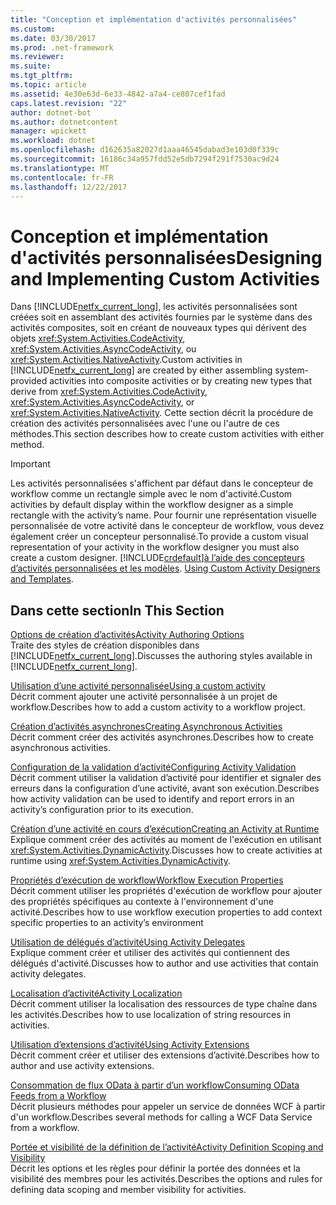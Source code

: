 ```yaml
---
title: "Conception et implémentation d'activités personnalisées"
ms.custom: 
ms.date: 03/30/2017
ms.prod: .net-framework
ms.reviewer: 
ms.suite: 
ms.tgt_pltfrm: 
ms.topic: article
ms.assetid: 4e30e63d-6e33-4842-a7a4-ce807cef1fad
caps.latest.revision: "22"
author: dotnet-bot
ms.author: dotnetcontent
manager: wpickett
ms.workload: dotnet
ms.openlocfilehash: d162635a82027d1aaa46545dabad3e103d0f339c
ms.sourcegitcommit: 16186c34a957fdd52e5db7294f291f7530ac9d24
ms.translationtype: MT
ms.contentlocale: fr-FR
ms.lasthandoff: 12/22/2017
---
```

# <a name="designing-and-implementing-custom-activities"></a><span data-ttu-id="8752e-102">Conception et implémentation d'activités personnalisées</span><span class="sxs-lookup"><span data-stu-id="8752e-102">Designing and Implementing Custom Activities</span></span>
<span data-ttu-id="8752e-103">Dans [!INCLUDE[netfx_current_long](../../../includes/netfx-current-long-md.md)], les activités personnalisées sont créées soit en assemblant des activités fournies par le système dans des activités composites, soit en créant de nouveaux types qui dérivent des objets <xref:System.Activities.CodeActivity>, <xref:System.Activities.AsyncCodeActivity>, ou <xref:System.Activities.NativeActivity>.</span><span class="sxs-lookup"><span data-stu-id="8752e-103">Custom activities in [!INCLUDE[netfx_current_long](../../../includes/netfx-current-long-md.md)] are created by either assembling system-provided activities into composite activities or by creating new types that derive from <xref:System.Activities.CodeActivity>, <xref:System.Activities.AsyncCodeActivity>, or <xref:System.Activities.NativeActivity>.</span></span> <span data-ttu-id="8752e-104">Cette section décrit la procédure de création des activités personnalisées avec l'une ou l'autre de ces méthodes.</span><span class="sxs-lookup"><span data-stu-id="8752e-104">This section describes how to create custom activities with either method.</span></span>  
  
> [!IMPORTANT]
>  <span data-ttu-id="8752e-105">Les activités personnalisées s'affichent par défaut dans le concepteur de workflow comme un rectangle simple avec le nom d'activité.</span><span class="sxs-lookup"><span data-stu-id="8752e-105">Custom activities by default display within the workflow designer as a simple rectangle with the activity’s name.</span></span> <span data-ttu-id="8752e-106">Pour fournir une représentation visuelle personnalisée de votre activité dans le concepteur de workflow, vous devez également créer un concepteur personnalisé.</span><span class="sxs-lookup"><span data-stu-id="8752e-106">To provide a custom visual representation of your activity in the workflow designer you must also create a custom designer.</span></span> [!INCLUDE[crdefault](../../../includes/crdefault-md.md)]<span data-ttu-id="8752e-107">[à l’aide des concepteurs d’activités personnalisées et les modèles](../../../docs/framework/windows-workflow-foundation/using-custom-activity-designers-and-templates.md).</span><span class="sxs-lookup"><span data-stu-id="8752e-107"> [Using Custom Activity Designers and Templates](../../../docs/framework/windows-workflow-foundation/using-custom-activity-designers-and-templates.md).</span></span>  
  
## <a name="in-this-section"></a><span data-ttu-id="8752e-108">Dans cette section</span><span class="sxs-lookup"><span data-stu-id="8752e-108">In This Section</span></span>  
 [<span data-ttu-id="8752e-109">Options de création d’activités</span><span class="sxs-lookup"><span data-stu-id="8752e-109">Activity Authoring Options</span></span>](../../../docs/framework/windows-workflow-foundation/activity-authoring-options-in-wf.md)  
 <span data-ttu-id="8752e-110">Traite des styles de création disponibles dans [!INCLUDE[netfx_current_long](../../../includes/netfx-current-long-md.md)].</span><span class="sxs-lookup"><span data-stu-id="8752e-110">Discusses the authoring styles available in [!INCLUDE[netfx_current_long](../../../includes/netfx-current-long-md.md)].</span></span>  
  
 [<span data-ttu-id="8752e-111">Utilisation d’une activité personnalisée</span><span class="sxs-lookup"><span data-stu-id="8752e-111">Using a custom activity</span></span>](../../../docs/framework/windows-workflow-foundation/using-a-custom-activity.md)  
 <span data-ttu-id="8752e-112">Décrit comment ajouter une activité personnalisée à un projet de workflow.</span><span class="sxs-lookup"><span data-stu-id="8752e-112">Describes how to add a custom activity to a workflow project.</span></span>  
  
  [<span data-ttu-id="8752e-113">Création d’activités asynchrones</span><span class="sxs-lookup"><span data-stu-id="8752e-113">Creating Asynchronous Activities</span></span>](../../../docs/framework/windows-workflow-foundation/creating-asynchronous-activities-in-wf.md)  
 <span data-ttu-id="8752e-114">Décrit comment créer des activités asynchrones.</span><span class="sxs-lookup"><span data-stu-id="8752e-114">Describes how to create asynchronous activities.</span></span>  
  
 [<span data-ttu-id="8752e-115">Configuration de la validation d’activité</span><span class="sxs-lookup"><span data-stu-id="8752e-115">Configuring Activity Validation</span></span>](../../../docs/framework/windows-workflow-foundation/configuring-activity-validation.md)  
 <span data-ttu-id="8752e-116">Décrit comment utiliser la validation d’activité pour identifier et signaler des erreurs dans la configuration d’une activité, avant son exécution.</span><span class="sxs-lookup"><span data-stu-id="8752e-116">Describes how activity validation can be used to identify and report errors in an activity’s configuration prior to its execution.</span></span>  
  
 [<span data-ttu-id="8752e-117">Création d’une activité en cours d’exécution</span><span class="sxs-lookup"><span data-stu-id="8752e-117">Creating an Activity at Runtime</span></span>](../../../docs/framework/windows-workflow-foundation/creating-an-activity-at-runtime-with-dynamicactivity.md)  
 <span data-ttu-id="8752e-118">Explique comment créer des activités au moment de l'exécution en utilisant <xref:System.Activities.DynamicActivity>.</span><span class="sxs-lookup"><span data-stu-id="8752e-118">Discusses how to create activities at runtime using <xref:System.Activities.DynamicActivity>.</span></span>  
  
 [<span data-ttu-id="8752e-119">Propriétés d’exécution de workflow</span><span class="sxs-lookup"><span data-stu-id="8752e-119">Workflow Execution Properties</span></span>](../../../docs/framework/windows-workflow-foundation/workflow-execution-properties.md)  
 <span data-ttu-id="8752e-120">Décrit comment utiliser les propriétés d'exécution de workflow pour ajouter des propriétés spécifiques au contexte à l'environnement d'une activité.</span><span class="sxs-lookup"><span data-stu-id="8752e-120">Describes how to use workflow execution properties to add context specific properties to an activity’s environment</span></span>  
  
 [<span data-ttu-id="8752e-121">Utilisation de délégués d’activité</span><span class="sxs-lookup"><span data-stu-id="8752e-121">Using Activity Delegates</span></span>](../../../docs/framework/windows-workflow-foundation/using-activity-delegates.md)  
 <span data-ttu-id="8752e-122">Explique comment créer et utiliser des activités qui contiennent des délégués d'activité.</span><span class="sxs-lookup"><span data-stu-id="8752e-122">Discusses how to author and use activities that contain activity delegates.</span></span>  
  
 [<span data-ttu-id="8752e-123">Localisation d’activité</span><span class="sxs-lookup"><span data-stu-id="8752e-123">Activity Localization</span></span>](../../../docs/framework/windows-workflow-foundation/activity-localization.md)  
 <span data-ttu-id="8752e-124">Décrit comment utiliser la localisation des ressources de type chaîne dans les activités.</span><span class="sxs-lookup"><span data-stu-id="8752e-124">Describes how to use localization of string resources in activities.</span></span>  
  
 [<span data-ttu-id="8752e-125">Utilisation d’extensions d’activité</span><span class="sxs-lookup"><span data-stu-id="8752e-125">Using Activity Extensions</span></span>](../../../docs/framework/windows-workflow-foundation/using-activity-extensions.md)  
 <span data-ttu-id="8752e-126">Décrit comment créer et utiliser des extensions d’activité.</span><span class="sxs-lookup"><span data-stu-id="8752e-126">Describes how to author and use activity extensions.</span></span>  
  
 [<span data-ttu-id="8752e-127">Consommation de flux OData à partir d’un workflow</span><span class="sxs-lookup"><span data-stu-id="8752e-127">Consuming OData Feeds from a Workflow</span></span>](../../../docs/framework/windows-workflow-foundation/consuming-odata-feeds-from-a-workflow.md)  
 <span data-ttu-id="8752e-128">Décrit plusieurs méthodes pour appeler un service de données WCF à partir d'un workflow.</span><span class="sxs-lookup"><span data-stu-id="8752e-128">Describes several methods for calling a WCF Data Service from a workflow.</span></span>  
  
 [<span data-ttu-id="8752e-129">Portée et visibilité de la définition de l’activité</span><span class="sxs-lookup"><span data-stu-id="8752e-129">Activity Definition Scoping and Visibility</span></span>](../../../docs/framework/windows-workflow-foundation/activity-definition-scoping-and-visibility.md)  
 <span data-ttu-id="8752e-130">Décrit les options et les règles pour définir la portée des données et la visibilité des membres pour les activités.</span><span class="sxs-lookup"><span data-stu-id="8752e-130">Describes the options and rules for defining data scoping and member visibility for activities.</span></span>
